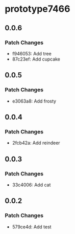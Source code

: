 # prototype7466

## 0.0.6

### Patch Changes

- f946053: Add tree
- 87c23ef: Add cupcake

## 0.0.5

### Patch Changes

- e3063a8: Add frosty

## 0.0.4

### Patch Changes

- 2fcb42a: Add reindeer

## 0.0.3

### Patch Changes

- 33c4006: Add cat

## 0.0.2

### Patch Changes

- 579ce4d: Add test
